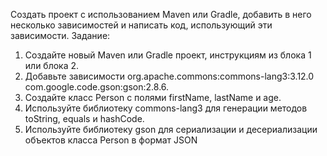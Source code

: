 Создать проект с использованием Maven или Gradle, 
добавить в него несколько зависимостей и написать 
код, использующий эти зависимости.
Задание:
1. Создайте новый Maven или Gradle проект, 
    инструкциям из блока 1 или блока 2.
2. Добавьте зависимости
   org.apache.commons:commons-lang3:3.12.0 
   com.google.code.gson:gson:2.8.6.
3. Создайте класс Person с полями firstName, lastName и age.
4. Используйте библиотеку commons-lang3 для 
    генерации методов toString, equals и hashCode.
5. Используйте библиотеку gson для сериализации
    и десериализации объектов класса Person в формат JSON